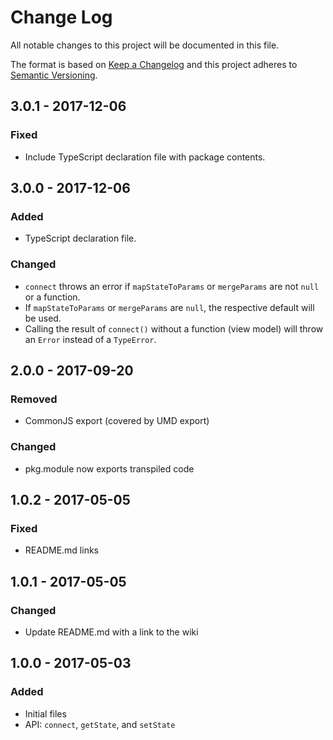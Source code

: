 # Change Log
All notable changes to this project will be documented in this file.

The format is based on [Keep a Changelog](http://keepachangelog.com/)
and this project adheres to [Semantic Versioning](http://semver.org/).

## 3.0.1 - 2017-12-06
### Fixed
 - Include TypeScript declaration file with package contents.

## 3.0.0 - 2017-12-06
### Added
 - TypeScript declaration file.

### Changed
 - `connect` throws an error if `mapStateToParams` or `mergeParams` are not `null` or a function.
 - If `mapStateToParams` or `mergeParams` are `null`, the respective default will be used.
 - Calling the result of `connect()` without a function (view model) will throw an `Error` instead of a `TypeError`.

## 2.0.0 - 2017-09-20
### Removed
 - CommonJS export (covered by UMD export)

### Changed
 - pkg.module now exports transpiled code

## 1.0.2 - 2017-05-05
### Fixed
- README.md links

## 1.0.1 - 2017-05-05
### Changed
- Update README.md with a link to the wiki

## 1.0.0 - 2017-05-03
### Added
- Initial files
- API: `connect`, `getState`, and `setState`
